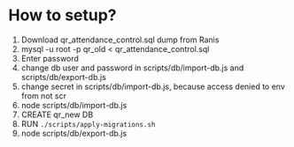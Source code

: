 # How to setup?

1. Download qr_attendance_control.sql dump from Ranis
2. mysql -u root -p qr_old < qr_attendance_control.sql
3. Enter password
4. change db user and password in scripts/db/import-db.js and scripts/db/export-db.js
5. change secret in scripts/db/import-db.js, because access denied to env from not scr
6. node scripts/db/import-db.js
7. CREATE qr_new DB
8. RUN `./scripts/apply-migrations.sh `
9. node scripts/db/export-db.js
